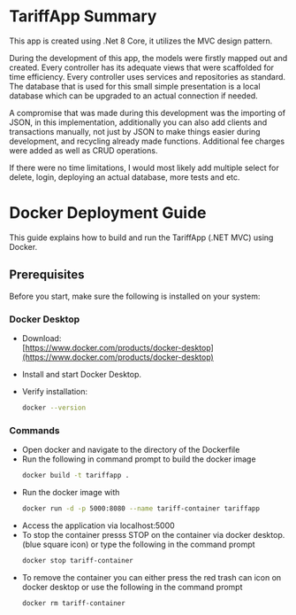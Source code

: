 # TariffApp Summary
This app is created using .Net 8 Core, it utilizes the MVC design pattern.

During the development of this app, the models were firstly mapped out and created. Every controller has its adequate views that were scaffolded for time efficiency.
Every controller uses services and repositories as standard. The database that is used for this small simple presentation is a local database which can be upgraded to an actual connection if needed.

A compromise that was made during this development was the importing of JSON, in this implementation, additionally you can also add clients and transactions manually, not just by JSON to make things easier during development, and recycling already made functions.
Additional fee charges were added as well as CRUD operations.

If there were no time limitations, I would most likely add multiple select for delete, login, deploying an actual database, more tests and etc.

# Docker Deployment Guide

This guide explains how to build and run the TariffApp (.NET MVC) using Docker.

## Prerequisites

Before you start, make sure the following is installed on your system:

### Docker Desktop
- Download:  
  [https://www.docker.com/products/docker-desktop](https://www.docker.com/products/docker-desktop)

- Install and start Docker Desktop.
- Verify installation:
  ```bash
  docker --version
  ```
### Commands
- Open docker and navigate to the directory of the Dockerfile
- Run the following in command prompt to build the docker image
  ```bash
  docker build -t tariffapp .
  ```
- Run the docker image with
  ```bash
  docker run -d -p 5000:8080 --name tariff-container tariffapp
  ```
- Access the application via localhost:5000
- To stop the container presss STOP on the container via docker desktop. (blue square icon) or type the following in the command prompt 
  ```bash
  docker stop tariff-container
  ```
- To remove the container you can either press the red trash can icon on docker desktop or use the following in the command prompt
  ```bash
  docker rm tariff-container
  ```

  
